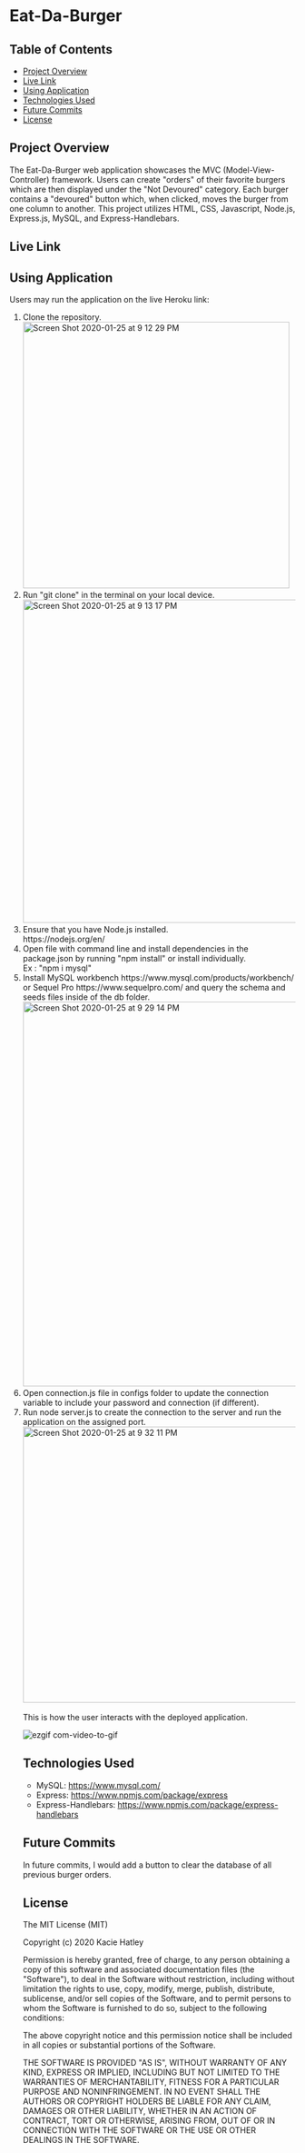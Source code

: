 # Eat-Da-Burger

## Table of Contents
* [Project Overview](#overview)
* [Live Link](#live)
* [Using Application](#installing)
* [Technologies Used](#technologies)
* [Future Commits](#future-commits)
* [License](#license)
## <a name="overview"></a>Project Overview
The Eat-Da-Burger web application showcases the MVC (Model-View-Controller) framework. Users can create "orders" of their favorite burgers which are then displayed under the "Not Devoured" category. Each burger contains a "devoured" button which, when clicked, moves the burger from one column to another. This project utilizes HTML, CSS, Javascript, Node.js, Express.js, MySQL, and Express-Handlebars.
## <a name="live"></a>Live Link
## <a name="installing"></a>Using Application
Users may run the application on the live Heroku link:
<ol>
  <li> Clone the repository.<br><img width="469" alt="Screen Shot 2020-01-25 at 9 12 29 PM" src="https://user-images.githubusercontent.com/55072295/73129698-acddbf00-3fb7-11ea-9671-ff45647624a8.png"></li>
<li>Run "git clone" in the terminal on your local device.    
<br><img width="569" alt="Screen Shot 2020-01-25 at 9 13 17 PM" src="https://user-images.githubusercontent.com/55072295/73129701-b9faae00-3fb7-11ea-87d9-36770f0bdd7f.png">
</li>
  <li> Ensure that you have Node.js installed.<br>https://nodejs.org/en/
  <li> Open file with command line and install dependencies in the package.json by running "npm install" or install individually. <br>Ex : "npm i mysql"</li>
  <li> Install MySQL workbench https://www.mysql.com/products/workbench/ or Sequel Pro https://www.sequelpro.com/ and query the schema and seeds files inside of the db folder.<br><img width="677" alt="Screen Shot 2020-01-25 at 9 29 14 PM" src="https://user-images.githubusercontent.com/55072295/73129812-c2ec7f00-3fb9-11ea-82a7-7e809445d22e.png">
</li>
  <li> Open connection.js file in configs folder to update the connection variable to include your password and connection (if different).</li>
  <li> Run node server.js to create the connection to the server and run the application on the assigned port.<br><img width="486" alt="Screen Shot 2020-01-25 at 9 32 11 PM" src="https://user-images.githubusercontent.com/55072295/73129830-355d5f00-3fba-11ea-9012-8684dd1a4c2d.png">
</li>
  
This is how the user interacts with the deployed application. 
<br>

![ezgif com-video-to-gif](https://user-images.githubusercontent.com/55072295/73129856-e532cc80-3fba-11ea-892c-28a03d486529.gif)

  
## <a name="technologies"></a>Technologies Used
* MySQL: https://www.mysql.com/
* Express: https://www.npmjs.com/package/express
* Express-Handlebars: https://www.npmjs.com/package/express-handlebars

## <a name="future-commits"></a>Future Commits
In future commits, I would add a button to clear the database of all previous burger orders.
## <a name="license"></a>License
The MIT License (MIT)

Copyright (c) 2020 Kacie Hatley

Permission is hereby granted, free of charge, to any person obtaining a copy of this software and associated documentation files (the "Software"), to deal in the Software without restriction, including without limitation the rights to use, copy, modify, merge, publish, distribute, sublicense, and/or sell copies of the Software, and to permit persons to whom the Software is furnished to do so, subject to the following conditions:

The above copyright notice and this permission notice shall be included in all copies or substantial portions of the Software.

THE SOFTWARE IS PROVIDED "AS IS", WITHOUT WARRANTY OF ANY KIND, EXPRESS OR IMPLIED, INCLUDING BUT NOT LIMITED TO THE WARRANTIES OF MERCHANTABILITY, FITNESS FOR A PARTICULAR PURPOSE AND NONINFRINGEMENT. IN NO EVENT SHALL THE AUTHORS OR COPYRIGHT HOLDERS BE LIABLE FOR ANY CLAIM, DAMAGES OR OTHER LIABILITY, WHETHER IN AN ACTION OF CONTRACT, TORT OR OTHERWISE, ARISING FROM, OUT OF OR IN CONNECTION WITH THE SOFTWARE OR THE USE OR OTHER DEALINGS IN THE SOFTWARE.
